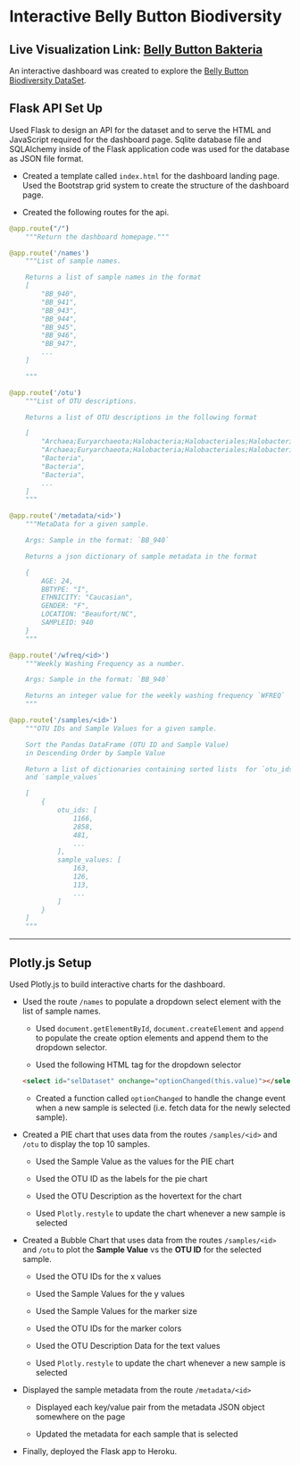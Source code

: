 # Interactive Belly Button Biodiversity

## Live Visualization Link: [Belly Button Bakteria](https://belly-button-bakterias.herokuapp.com)

An interactive dashboard was created to explore the [Belly Button Biodiversity DataSet](http://robdunnlab.com/projects/belly-button-biodiversity/).

## Flask API Set Up

Used Flask to design an API for the dataset and to serve the HTML and JavaScript required for the dashboard page. 
Sqlite database file and SQLAlchemy inside of the Flask application code was used for the database as JSON file format. 


* Created a template called `index.html` for the dashboard landing page. Used the Bootstrap grid system to create the structure of the dashboard page.

* Created the following routes for the api. 

```python
@app.route("/")
    """Return the dashboard homepage."""
```
```python
@app.route('/names')
    """List of sample names.

    Returns a list of sample names in the format
    [
        "BB_940",
        "BB_941",
        "BB_943",
        "BB_944",
        "BB_945",
        "BB_946",
        "BB_947",
        ...
    ]

    """
```
```python
@app.route('/otu')
    """List of OTU descriptions.

    Returns a list of OTU descriptions in the following format

    [
        "Archaea;Euryarchaeota;Halobacteria;Halobacteriales;Halobacteriaceae;Halococcus",
        "Archaea;Euryarchaeota;Halobacteria;Halobacteriales;Halobacteriaceae;Halococcus",
        "Bacteria",
        "Bacteria",
        "Bacteria",
        ...
    ]
    """ 
```
```python
@app.route('/metadata/<id>')
    """MetaData for a given sample.

    Args: Sample in the format: `BB_940`

    Returns a json dictionary of sample metadata in the format

    {
        AGE: 24,
        BBTYPE: "I",
        ETHNICITY: "Caucasian",
        GENDER: "F",
        LOCATION: "Beaufort/NC",
        SAMPLEID: 940
    }
    """
```
```python
@app.route('/wfreq/<id>')
    """Weekly Washing Frequency as a number.

    Args: Sample in the format: `BB_940`

    Returns an integer value for the weekly washing frequency `WFREQ`
    """
```
```python
@app.route('/samples/<id>')
    """OTU IDs and Sample Values for a given sample.

    Sort the Pandas DataFrame (OTU ID and Sample Value)
    in Descending Order by Sample Value

    Return a list of dictionaries containing sorted lists  for `otu_ids`
    and `sample_values`

    [
        {
            otu_ids: [
                1166,
                2858,
                481,
                ...
            ],
            sample_values: [
                163,
                126,
                113,
                ...
            ]
        }
    ]
    """
```

--- 

## Plotly.js Setup

Used Plotly.js to build interactive charts for the dashboard.

* Used the route `/names` to populate a dropdown select element with the list of sample names.

  * Used `document.getElementById`, `document.createElement` and `append` to populate the create option elements and append them to the dropdown selector.

  * Used the following HTML tag for the dropdown selector

  ```html
  <select id="selDataset" onchange="optionChanged(this.value)"></select>
  ```
  * Created a function called `optionChanged` to handle the change event when a new sample is selected (i.e. fetch data for the newly selected sample).


* Created a PIE chart that uses data from the routes `/samples/<id>` and `/otu` to display the top 10 samples.

  * Used the Sample Value as the values for the PIE chart

  * Used the OTU ID as the labels for the pie chart

  * Used the OTU Description as the hovertext for the chart

  * Used `Plotly.restyle` to update the chart whenever a new sample is selected



* Created a Bubble Chart that uses data from the routes `/samples/<id>` and `/otu` to plot the __Sample Value__ vs the __OTU ID__ for the selected sample.

  * Used the OTU IDs for the x values

  * Used the Sample Values for the y values

  * Used the Sample Values for the marker size

  * Used the OTU IDs for the marker colors 

  * Used the OTU Description Data for the text values

  * Used `Plotly.restyle` to update the chart whenever a new sample is selected



* Displayed the sample metadata from the route `/metadata/<id>`

  * Displayed each key/value pair from the metadata JSON object somewhere on the page

  * Updated the metadata for each sample that is selected

* Finally, deployed the Flask app to Heroku.

